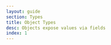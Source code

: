 ```yaml
---
layout: guide
section: Types
title: Object Types
desc: Objects expose values via fields
index: 1
---
```

